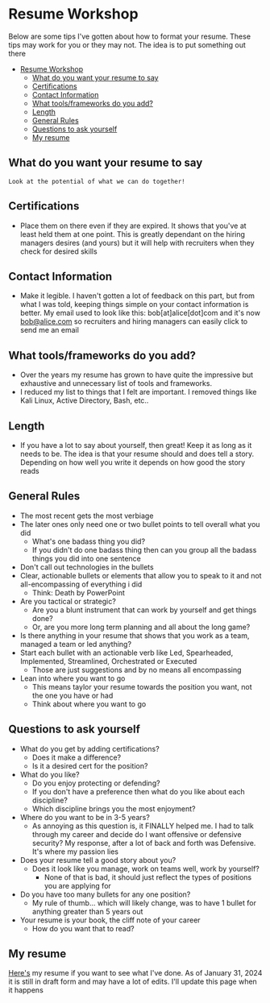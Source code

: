 # Resume Workshop
Below are some tips I've gotten about how to format your resume.  These tips may work for you or they may not.  The idea is to put something out there

<!-- TOC -->
* [Resume Workshop](#resume-workshop)
  * [What do you want your resume to say](#what-do-you-want-your-resume-to-say-)
  * [Certifications](#certifications)
  * [Contact Information](#contact-information)
  * [What tools/frameworks do you add?](#what-toolsframeworks-do-you-add)
  * [Length](#length)
  * [General Rules](#general-rules)
  * [Questions to ask yourself](#questions-to-ask-yourself)
  * [My resume](#my-resume)
<!-- TOC -->

## What do you want your resume to say 
```Look at the potential of what we can do together!```

## Certifications
* Place them on there even if they are expired.  It shows that you've at least held them at one point.  This is greatly dependant on the hiring managers desires (and yours) but it will help with recruiters when they check for desired skills

## Contact Information
* Make it legible.  I haven't gotten a lot of feedback on this part, but from what I was told, keeping things simple on your contact information is better.  My email used to look like this:
bob[at]alice[dot]com and it's now bob@alice.com so recruiters and hiring managers can easily click to send me an email

## What tools/frameworks do you add?
* Over the years my resume has grown to have quite the impressive but exhaustive and unnecessary list of tools and frameworks.
* I reduced my list to things that I felt are important.  I removed things like Kali Linux, Active Directory, Bash, etc..

## Length
* If you have a lot to say about yourself, then great!  Keep it as long as it needs to be.  The idea is that your resume should and does tell a story.  Depending on how well you write it depends on how good the story reads

## General Rules
* The most recent gets the most verbiage
* The later ones only need one or two bullet points to tell overall what you did
  * What's one badass thing you did?
  * If you didn't do one badass thing then can you group all the badass things you did into one sentence
* Don't call out technologies in the bullets
* Clear, actionable bullets or elements that allow you to speak to it and not all-encompassing of everything i did
  * Think: Death by PowerPoint
* Are you tactical or strategic?
  * Are you a blunt instrument that can work by yourself and get things done?
  * Or, are you more long term planning and all about the long game?
* Is there anything in your resume that shows that you work as a team, managed a team or led anything?
* Start each bullet with an actionable verb like Led, Spearheaded, Implemented, Streamlined, Orchestrated or Executed
  *  Those are just suggestions and by no means all encompassing
* Lean into where you want to go
  * This means taylor your resume towards the position you want, not the one you have or had
  * Think about where you want to go

## Questions to ask yourself
* What do you get by adding certifications?
  * Does it make a difference?
  * Is it a desired cert for the position?
* What do you like?
  * Do you enjoy protecting or defending?
  * If you don't have a preference then what do you like about each discipline?
  * Which discipline brings you the most enjoyment?
* Where do you want to be in 3-5 years?
  * As annoying as this question is, it FINALLY helped me.  I had to talk through my career and decide do I want offensive or defensive security?  My response, after a lot of back and forth was Defensive.  It's where my passion lies
* Does your resume tell a good story about you?
  * Does it look like you manage, work on teams well, work by yourself?
    * None of that is bad, it should just reflect the types of positions you are applying for
* Do you have too many bullets for any one position?
  * My rule of thumb... which will likely change, was to have 1 bullet for anything greater than 5 years out
* Your resume is your book, the cliff note of your career
  * How do you want that to read?

## My resume
[Here's](https://blog.fe80.rocks/assets/resume/Joshua%20Smith%20-%20Resume.pdf) my resume if you want to see what I've done.  As of January 31, 2024 it is still in draft form and may have a lot of edits.  I'll update this page when it happens
